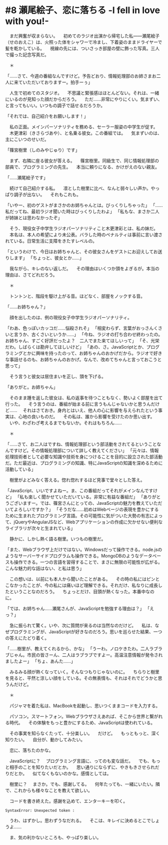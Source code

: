 # #8 瀬尾絵子、恋に落ちる -I fell in love with you!-

　まだ興奮が収まらない。
　初めてのラジオ出演から帰宅した私――瀬尾絵子（せのおえこ）は、火照った体をシャワーで冷まし、下着姿のままドライヤーで髪を乾かしている。
　視線の先には、ついさっき部屋の壁に飾った写真。三人で撮った記念写真だ。

　＊

「……さて、今週の番組なんですけど。予告どおり、情報処理部のお姉さまお二人に来ていただいておりますー。拍手ーぅ」

　人生で初めてのスタジオ。
　不思議と緊張感はほとんどない。それは、一緒にいるのが見知った顔だからだろう。
　ただ……非常にやりにくい。気まずい、と言ってもいい。いつもの調子で話せるだろうか。

「それでは、自己紹介をお願いします！」

　私の正面。メインパーソナリティを務める、セーラー服姿の中学生が促す。
　木更津彩（きさらづあや）、と名乗る彼女。この番組では。
　気まずいのは、主にこいつのせいだ。

「篠宮樹里（しのみやじゅり）です」

　まず、右隣に座る彼女が答える。
　篠宮樹里。同級生で、同じ情報処理部の部員で、プログラミングの先生。
　本当に頼りになる、かけがえのない親友。

「……瀬尾絵子です」

　続けて自己紹介する私。
　凛とした樹里に比べ、なんと弱々しい声か。やっぱり調子が出ない。
　それもこれも。

「いやー、初のゲストがまさかのお姉ちゃんとは。びっくりしちゃった」
「……私だってね、最初ラジオ聞いた時はびっくりしたわよ」
「私もな、まさか二人が姉妹とは思わなかったぞ」

　そう、現役女子中学生ラジオパーソナリティこと木更津彩とは、私の妹だ。
　本名は、本人の希望により未公表。バラした時のペナルティは事前に言い渡されている。日常生活に支障をきたすレベルの。

「というわけで、今日はお姉ちゃんと、その彼女さんをゲストにお迎えしてお送りします」
「ちょっと、彼女とか……」

　我ながら、キレのない返しだ。
　その理由はいくつか頭をよぎるが。本当の理由は、さてどれだろう。

　＊

　トントンと、階段を駆け上がる音。ほどなく、部屋をノックする音。

「……お姉ちゃん？」

　顔を出したのは、例の現役女子中学生ラジオパーソナリティ。

「わあ、色っぽいカッコだ……悩殺されそ」
「相変わらず、言葉がおっさんくさいと言うか、古くさいというか……」
「今ね、ラジオの打ち合わせ終わったの。お姉ちゃん、すごく好評だったよ？　二人でまた来てほしいって」
「そ、光栄だわ。しばらくは勘弁してほしいけど」
「あの、さ。JavaScriptとか、プログラミングとかに興味を持ったのって、お姉ちゃんのおかげだから。ラジオで好きな事話せるのも、お姉ちゃんのおかげ。なんで、改めてちゃんと言っておこうと思って」

　そう言うと彼女は居住まいを正し、頭を下げる。

「ありがと。お姉ちゃん」

　そのまま踵を返した彼女は、私の返事を待つこともなく、勢いよく部屋を出て行った。
　そう言うのは、番組が始まる前に言うもんじゃないかと思うんだけど……
　それはさておき。身内とはいえ、他人の心に影響を与えられたという事実は、心地の良いものだ。
　その私は、誰から影響を受けたのか思い出す。
　いや、わざわざ考えるまでもないか。それはもちろん……

　＊

「……さて、お二人はですね、情報処理部という部活動をされてるということなんですけど。その情報処理部について詳しく教えてください」
「元々は、情報処理技術者として必要な知識や技術を身につけることを目的に設立された部活動だ。ただ最近は、プログラミングの知識、特にJavaScriptの知識を深めるために活動している」

　樹里がよどみなく答える。惚れ惚れするほど見事で堂々とした答え。

「JavaScript、いいですよねー。ま、この番組だってそれがメインなんですけど」
「私も楽しく聞かせていただいている。非常に有益な番組だ」
「ありがとうございますー。では、篠宮さんにとっての、JavaScriptの魅力を教えていただいてよろしいですか？」
「そうだな……初めはWebページの表現を豊かにするために生まれたプログラミング言語。その可能性に気がついた大勢の有志によって、jQueryやAngularJSなど、Webアプリケーションの作成に欠かせない便利なライブラリが次々と生まれている」

　静かに、しかし熱く語る樹里。いつもの樹里だ。

「また、Webブラウザ上だけではない。Windowsだって操作できる。node.jsのようなサーバーサイドプログラムも操作できる。MongoDBのようなデータベースも操作できる。一つの言語を習得することで、まさに無限の可能性が広がる。こんな魅力的な話はない、と私は思う」

　この想いは、以前にも本人から聞いたことがある。
　その時の私にはピンとこなかったことが、今の私には痛いほど理解できる。それだけ、私なりに成長したということなのだろう。
　ちょっとだけ、目頭が熱くなった。本番中なのに。

「では、お姉ちゃん……瀬尾さんが、JavaScriptを勉強する理由は？」
「えっ？」

　急に振られて驚く。いや、次に質問が来るのは当然なのだけど。
　私は、なぜプログラミングが、JavaScriptが好きなのだろう。思いを巡らせた結果、一つの答えにたどり着く。

「……樹里が、教えてくれるから、かな」
「うーわ。ノロケきたわ。二人ラブラブじゃん。市民の皆さーん、二人はラブラブですよー。高温注意情報が発令されましたよー」
「ちょ、あんた……」

　みるみる顔が熱くなっていく。そんなつもりじゃないのに。
　ちらりと樹里を見ると、平然と涼しい顔をしている。その無表情も、それはそれでどうかと思うんだけど。

　＊

　パジャマを着た私は、MacBookを起動し、思いつくままコードを入力する。

　パソコン。スマートフォン。Webブラウザさえあれば、そこから世界と繋がれる時代。
　その体験をもっと豊かにするため、JavaScriptは使われている。

　その事実を知らなくたって、十分楽しい。
　だけど。
　もっともっと、深く知りたい。
　自分が、動かしてみたい。

　恋に、落ちたのかな。

　JavaScriptに？
　プログラミング言語に、ってのも変な話だ。
　でも、もっと相手のことを知りたいだとか。
　思い通りにならずに、やきもきさせられだりだとか。
　似てなくもないのかな。感情としては。

　樹里に？
　まさか。でも、感謝してる。
　何年たっても、一緒にいたい。隣で、これからも様々なことを教えて欲しい。

　コードを書き終えた。感謝を込めて、エンターキーを叩く。

```
SyntaxError: Unexpected token :
```

　うわ、はずかし。思わずうなだれる。
　そこは、キレイに決めるとこでしょうよ……

　ま、気の利かないところも、やっぱり楽しい。